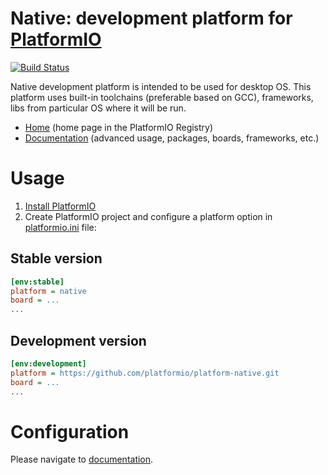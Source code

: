 # Native: development platform for [PlatformIO](http://platformio.org)
[![Build Status](https://github.com/platformio/platform-native/workflows/Examples/badge.svg)](https://github.com/platformio/platform-native/actions)

Native development platform is intended to be used for desktop OS. This platform uses built-in toolchains (preferable based on GCC), frameworks, libs from particular OS where it will be run.

* [Home](https://registry.platformio.org/platforms/platformio/native) (home page in the PlatformIO Registry)
* [Documentation](https://docs.platformio.org/page/platforms/native.html) (advanced usage, packages, boards, frameworks, etc.)

# Usage

1. [Install PlatformIO](http://platformio.org)
2. Create PlatformIO project and configure a platform option in [platformio.ini](https://docs.platformio.org/page/projectconf.html) file:

## Stable version

```ini
[env:stable]
platform = native
board = ...
...
```

## Development version

```ini
[env:development]
platform = https://github.com/platformio/platform-native.git
board = ...
...
```

# Configuration

Please navigate to [documentation](https://docs.platformio.org/page/platforms/native.html).
